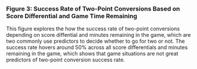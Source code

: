 <br> <br>

### Figure 3: Success Rate of Two-Point Conversions Based on Score Differential and Game Time Remaining

This figure explores the how the success rate of two-point conversions
depending on score diffential and minutes remaining in the game, which
are two commonly use predictors to decide whether to go for two or not.
The success rate hovers around 50% across all score differentials and
minutes remaining in the game, which shows that game situations are not
great predictors of two-point conversion success rate.
